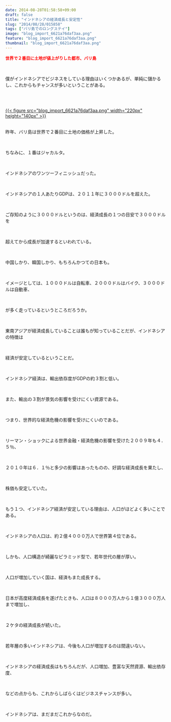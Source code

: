 ```yaml
---
date: 2014-08-28T01:58:58+09:00
draft: false
title: "インドネシアの経済成長と安定性"
slug: "2014/08/28/015858"
tags: ["バリ島でのロングステイ"]
image: "blog_import_6621a76daf3aa.png"
feature: "blog_import_6621a76daf3aa.png"
thumbnail: "blog_import_6621a76daf3aa.png"
---
```

<p><font color="#ff0000" size="2"><strong>世界で２番目に土地が値上がりした都市、バリ島</strong></font></p><p><br/></p><p>僕がインドネシアでビジネスをしている理由はいくつかあるが、単純に儲かるし、これからもチャンスが多いということがある。</p><br/><p><br/><a href="blog_import_6621a76f139e7.png">{{< figure src="blog_import_6621a76daf3aa.png" width="220px" height="140px" >}}</a><br/><br/></p><p>昨年、バリ島は世界で２番目に土地の価格が上昇した。</p><br/><p>ちなみに、１番はジャカルタ。</p><br/><p>インドネシアのワンツーフィニッシュだった。</p><br/><p>インドネシアの１人あたりGDPは、２０１１年に３０００ドルを超えた。</p><br/><p>ご存知のように３０００ドルというのは、経済成長の１つの目安で３０００ドルを</p><br/><p>超えてから成長が加速するといわれている。</p><br/><p>中国しかり、韓国しかり、もちろんかつての日本も。</p><br/><p>イメージとしては、１０００ドルは自転車、２０００ドルはバイク、３０００ドルは自動車、</p><br/><p>が多く走っているというところだろうか。</p><br/><p>東南アジアが経済成長していることは誰もが知っていることだが、インドネシアの特徴は</p><br/><p>経済が安定しているということだ。</p><br/><p>インドネシア経済は、輸出依存度がGDPの約３割と低い。</p><br/><p>また、輸出の３割が景気の影響を受けにくい資源である。</p><br/><p>つまり、世界的な経済危機の影響を受けにくいのである。</p><br/><p>リーマン・ショックによる世界金融・経済危機の影響を受けた２００９年も４．５％、</p><br/><p>２０１０年は６．１％と多少の影響はあったものの、好調な経済成長を果たし、</p><br/><p>株価も安定していた。</p><br/><p>もう１つ、インドネシア経済が安定している理由は、人口がほどよく多いことである。</p><br/><p>インドネシアの人口は、約２億４０００万人で世界第４位である。</p><br/><p>しかも、人口構造が綺麗なピラミッド型で、若年世代の層が厚い。</p><br/><p>人口が増加していく国は、経済もまた成長する。</p><br/><p>日本が高度経済成長を遂げたときも、人口は８０００万人から１億３０００万人まで増加し、</p><br/><p>２ケタの経済成長が続いた。</p><br/><p>若年層の多いインドネシアは、今後も人口が増加するのは間違いない。</p><br/><p>インドネシアの経済成長はもちろんだが、人口増加、豊富な天然資源、輸出依存度、</p><br/><p>などの点からも、これからしばらくはビジネスチャンスが多い。</p><br/><p>インドネシアは、まだまだこれからなのだ。</p><br/><br/>


